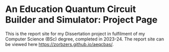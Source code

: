 # An Education Quantum Circuit Builder and Simulator: Project Page
This is the report site for my Dissertation project in fulfilment of my Computer Science (BSc) degree, completed in 2023-24. The report site can be viewed here https://zorbzers.github.io/aeqcbas/. 
